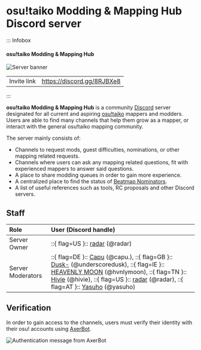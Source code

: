 # osu!taiko Modding & Mapping Hub Discord server

::: Infobox

<!-- lint ignore heading-increment -->

#### osu!taiko Modding & Mapping Hub

![Server banner](img/banner.jpg "osu!taiko Modding & Mapping Hub server banner, designed by Jerry")

|  |  |
| :-- | :-- |
| Invite link | <https://discord.gg/8RJBXe8> |

:::

**osu!taiko Modding & Mapping Hub** is a community [Discord](https://discord.com) server designated for all current and aspiring [osu!taiko](/wiki/Game_mode/osu!taiko) mappers and modders. Users are able to find many channels that help them grow as a mapper, or interact with the general osu!taiko mapping community.

The server mainly consists of:

- Channels to request mods, guest difficulties, nominations, or other mapping related requests.
- Channels where users can ask any mapping related questions, fit with experienced mappers to answer said questions.
- A place to share modding queues in order to gain more experience.
- A centralized place to find the status of [Beatmap Nominators](/wiki/People/Beatmap_Nominators).
- A list of useful references such as tools, RC proposals and other Discord servers.

## Staff

| Role | User (Discord handle) |
| :-- | :-- |
| Server Owner | ::{ flag=US }:: [radar](https://osu.ppy.sh/users/7131099) (@radar) |
| Server Moderators | ::{ flag=DE }:: [Capu](https://osu.ppy.sh/users/2474015) (@capu.), ::{ flag=GB }:: [Dusk-](https://osu.ppy.sh/users/6092181) (@underscoredusk), ::{ flag=IE }:: [HEAVENLY MOON](https://osu.ppy.sh/users/13681283) (@hvnlymoon), ::{ flag=TN }:: [Hivie](https://osu.ppy.sh/users/14102976) (@hivie), ::{ flag=US }:: [radar](https://osu.ppy.sh/users/7131099) (@radar), ::{ flag=AT }:: [Yasuho](https://osu.ppy.sh/users/8458835) (@yasuho) |

## Verification

In order to gain access to the channels, users must verify their identity with their osu! accounts using [AxerBot](https://osu.ppy.sh/community/forums/topics/1604925).

![Authentication message from AxerBot](img/auth.jpg "When joining the server, AxerBot will prompt the user to verify their identity with their osu! profile using OAuth2.")
